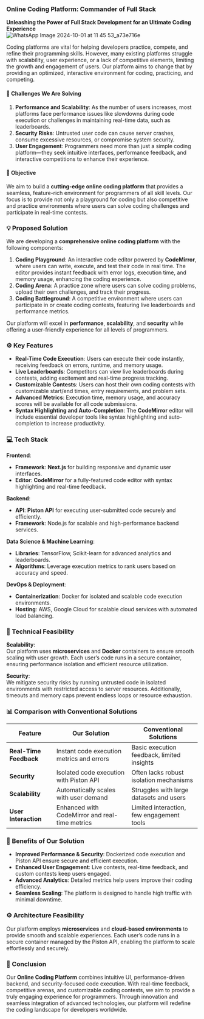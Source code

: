 ### Online Coding Platform: Commander of Full Stack  
**Unleashing the Power of Full Stack Development for an Ultimate Coding Experience**  
![WhatsApp Image 2024-10-01 at 11 45 53_a73e716e](https://github.com/user-attachments/assets/63570dc4-d3ef-4e1c-b8c7-fed77edc892d)


Coding platforms are vital for helping developers practice, compete, and refine their programming skills. However, many existing platforms struggle with scalability, user experience, or a lack of competitive elements, limiting the growth and engagement of users. Our platform aims to change that by providing an optimized, interactive environment for coding, practicing, and competing.

#### 🚫 Challenges We Are Solving
1. **Performance and Scalability**: As the number of users increases, most platforms face performance issues like slowdowns during code execution or challenges in maintaining real-time data, such as leaderboards.
2. **Security Risks**: Untrusted user code can cause server crashes, consume excessive resources, or compromise system security.
3. **User Engagement**: Programmers need more than just a simple coding platform—they seek intuitive interfaces, performance feedback, and interactive competitions to enhance their experience.

#### 🎯 Objective  
We aim to build a **cutting-edge online coding platform** that provides a seamless, feature-rich environment for programmers of all skill levels. Our focus is to provide not only a playground for coding but also competitive and practice environments where users can solve coding challenges and participate in real-time contests.  

### 💡 Proposed Solution  
We are developing a **comprehensive online coding platform** with the following components:

1. **Coding Playground**: An interactive code editor powered by **CodeMirror**, where users can write, execute, and test their code in real time. The editor provides instant feedback with error logs, execution time, and memory usage, enhancing the coding experience.
2. **Coding Arena**: A practice zone where users can solve coding problems, upload their own challenges, and track their progress.
3. **Coding Battleground**: A competitive environment where users can participate in or create coding contests, featuring live leaderboards and performance metrics.

Our platform will excel in **performance**, **scalability**, and **security** while offering a user-friendly experience for all levels of programmers.  

### ⚙️ Key Features
- **Real-Time Code Execution**: Users can execute their code instantly, receiving feedback on errors, runtime, and memory usage.
- **Live Leaderboards**: Competitors can view live leaderboards during contests, adding excitement and real-time progress tracking.
- **Customizable Contests**: Users can host their own coding contests with customizable start/end times, entry requirements, and problem sets.
- **Advanced Metrics**: Execution time, memory usage, and accuracy scores will be available for all code submissions.
- **Syntax Highlighting and Auto-Completion**: The **CodeMirror** editor will include essential developer tools like syntax highlighting and auto-completion to increase productivity.

### 💻 Tech Stack  
**Frontend**:  
- **Framework**: **Next.js** for building responsive and dynamic user interfaces.
- **Editor**: **CodeMirror** for a fully-featured code editor with syntax highlighting and real-time feedback.  

**Backend**:  
- **API**: **Piston API** for executing user-submitted code securely and efficiently.
- **Framework**: Node.js for scalable and high-performance backend services.  

**Data Science & Machine Learning**:  
- **Libraries**: TensorFlow, Scikit-learn for advanced analytics and leaderboards.  
- **Algorithms**: Leverage execution metrics to rank users based on accuracy and speed.  

**DevOps & Deployment**:  
- **Containerization**: Docker for isolated and scalable code execution environments.  
- **Hosting**: AWS, Google Cloud for scalable cloud services with automated load balancing.  

### 🔧 Technical Feasibility  
**Scalability**:  
Our platform uses **microservices** and **Docker** containers to ensure smooth scaling with user growth. Each user’s code runs in a secure container, ensuring performance isolation and efficient resource utilization.  

**Security**:  
We mitigate security risks by running untrusted code in isolated environments with restricted access to server resources. Additionally, timeouts and memory caps prevent endless loops or resource exhaustion.  

### 📊 Comparison with Conventional Solutions  
| **Feature**                | **Our Solution**                        | **Conventional Solutions**                 |  
|----------------------------|-----------------------------------------|--------------------------------------------|  
| **Real-Time Feedback**      | Instant code execution metrics and errors | Basic execution feedback, limited insights |  
| **Security**                | Isolated code execution with Piston API   | Often lacks robust isolation mechanisms    |  
| **Scalability**             | Automatically scales with user demand    | Struggles with large datasets and users    |  
| **User Interaction**        | Enhanced with CodeMirror and real-time metrics | Limited interaction, few engagement tools  |  

### 🌟 Benefits of Our Solution  
- **Improved Performance & Security**: Dockerized code execution and Piston API ensure secure and efficient execution.
- **Enhanced User Engagement**: Live contests, real-time feedback, and custom contests keep users engaged.
- **Advanced Analytics**: Detailed metrics help users improve their coding efficiency.
- **Seamless Scaling**: The platform is designed to handle high traffic with minimal downtime.

### ⚙️ Architecture Feasibility  
Our platform employs **microservices** and **cloud-based environments** to provide smooth and scalable experiences. Each user’s code runs in a secure container managed by the Piston API, enabling the platform to scale effortlessly and securely.

### 🚀 Conclusion  
Our **Online Coding Platform** combines intuitive UI, performance-driven backend, and security-focused code execution. With real-time feedback, competitive arenas, and customizable coding contests, we aim to provide a truly engaging experience for programmers. Through innovation and seamless integration of advanced technologies, our platform will redefine the coding landscape for developers worldwide. 
